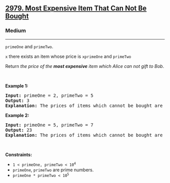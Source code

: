 <h2><a href="https://leetcode.com/problems/most-expensive-item-that-can-not-be-bought/">2979. Most Expensive Item That Can Not Be Bought</a></h2><h3>Medium</h3><hr><div><p> <code>primeOne</code><font papago-translate="splitted"> and </font><code>primeTwo</code><font papago-translate="splitted">.</font></p>

<p><code>x</code><font papago-translate="splitted"> there exists an item whose price is </font><code>x</code><code>primeOne</code><font papago-translate="splitted"> and </font><code>primeTwo</code></p>

<p>Return <em>the price of the <strong>most expensive</strong> item which Alice can not gift to Bob</em>.</p>

<p>&nbsp;</p>
<p><strong class="example">Example 1:</strong></p>

<pre><strong>Input:</strong> primeOne = 2, primeTwo = 5
<strong>Output:</strong> 3
<strong>Explanation:</strong> The prices of items which cannot be bought are [1,3]. It can be shown that all items with a price greater than 3 can be bought using a combination of coins of denominations 2 and 5.
</pre>

<p><strong class="example">Example 2:</strong></p>

<pre><strong>Input:</strong> primeOne = 5, primeTwo = 7
<strong>Output:</strong> 23
<strong>Explanation:</strong> The prices of items which cannot be bought are [1,2,3,4,6,8,9,11,13,16,18,23]. It can be shown that all items with a price greater than 23 can be bought.
</pre>

<p>&nbsp;</p>
<p><strong>Constraints:</strong></p>

<ul>
	<li><code>1 &lt; primeOne, primeTwo &lt; 10<sup>4</sup></code></li>
	<li><code>primeOne</code><font papago-translate="splitted">, </font><code>primeTwo</code><font papago-translate="splitted"> are prime numbers.</font></li>
	<li><code>primeOne * primeTwo &lt; 10<sup>5</sup></code></li>
</ul>
</div>